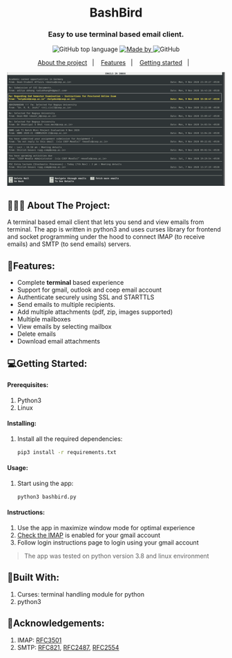 <h1 align="center">
	BashBird
</h1>

<h3 align="center">
  Easy to use terminal based email client.
</h3>

<p align="center">
  <img alt="GitHub top language" src="https://img.shields.io/badge/language-python3-brightgreen">

  <a href="https://www.linkedin.com/in/eliasgcf/">
    <img alt="Made by" src="https://img.shields.io/badge/made%20by-Rohit%20Chaudhari-blueviolet">
  </a>

  <img alt="GitHub" src="https://img.shields.io/github/license/EliasGcf/readme-template">
</p>

<p align="center">
  <a href="#-about-the-project">About the project</a>&nbsp;&nbsp;&nbsp;|&nbsp;&nbsp;&nbsp;
  <a href="#-features">Features</a>&nbsp;&nbsp;&nbsp;|&nbsp;&nbsp;&nbsp;
  <a href="#-getting-started">Getting started</a>&nbsp;&nbsp;&nbsp;|&nbsp;&nbsp;&nbsp;
<!--   <a href="#-how-to-contribute">How to contribute</a>&nbsp;&nbsp;&nbsp;|&nbsp;&nbsp;&nbsp;
  <a href="#-license">License</a> -->
</p>

<img alt="Layout" src="Screenshots/6.png">

##  👨🏻‍💻 About The Project:
A terminal based email client that lets you send and view emails from terminal. The app is written in python3 and uses curses library for frontend and socket programming under the hood to connect IMAP (to receive emails) and SMTP (to send emails) servers. 

## :star2:Features:

-   Complete **terminal** based experience
-   Support for gmail, outlook and coep email account
-   Authenticate securely using SSL and STARTTLS
-   Send emails to multiple recipients.
-   Add multiple attachments (pdf, zip, images supported)
-   Multiple mailboxes
-   View emails by selecting mailbox
-   Delete emails
-   Download email attachments


## 💻Getting Started:

#### Prerequisites:

1. Python3
2. Linux

#### Installing:

1. Install all the required dependencies:
    ```sh
    pip3 install -r requirements.txt
    ```

#### Usage:

1. Start using the app:
    ```sh
    python3 bashbird.py
    ```

#### Instructions:

1. Use the app in maximize window mode for optimal experience
2. [Check the IMAP](https://support.google.com/mail/answer/7126229?hl=en) is enabled for your gmail account
3. Follow login instructions page to login using your gmail account

> The app was tested on python version 3.8 and linux environment

## 🚀Built With:
1. Curses:  terminal handling module for python
2. python3

## 📝Acknowledgements:
1. IMAP: [RFC3501](https://tools.ietf.org/html/rfc3501)
2. SMTP: [RFC821](https://tools.ietf.org/html/rfc821), [RFC2487](https://tools.ietf.org/html/rfc2487), [RFC2554](https://tools.ietf.org/html/rfc2554)
